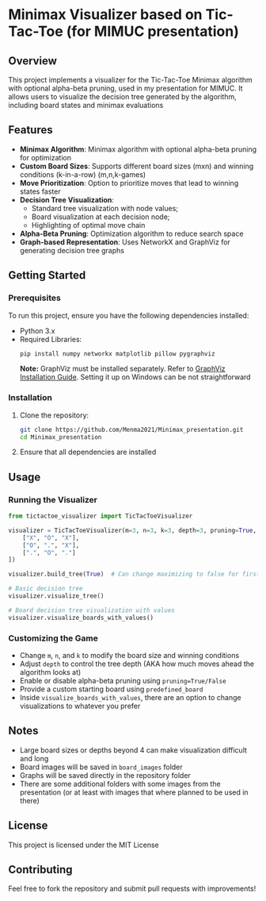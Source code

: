 # Minimax Visualizer based on Tic-Tac-Toe (for MIMUC presentation)

## Overview
This project implements a visualizer for the Tic-Tac-Toe Minimax algorithm with optional alpha-beta pruning, used in my presentation for MIMUC. It allows users to visualize the decision tree generated by the algorithm, including board states and minimax evaluations

## Features
- **Minimax Algorithm**: Minimax algorithm with optional alpha-beta pruning for optimization
- **Custom Board Sizes**: Supports different board sizes (mxn) and winning conditions (k-in-a-row) (m,n,k-games)
- **Move Prioritization**: Option to prioritize moves that lead to winning states faster
- **Decision Tree Visualization**:
  - Standard tree visualization with node values;
  - Board visualization at each decision node;
  - Highlighting of optimal move chain
- **Alpha-Beta Pruning**: Optimization algorithm to reduce search space
- **Graph-based Representation**: Uses NetworkX and GraphViz for generating decision tree graphs

## Getting Started

### Prerequisites
To run this project, ensure you have the following dependencies installed:

- Python 3.x
- Required Libraries:
  ```bash
  pip install numpy networkx matplotlib pillow pygraphviz
  ```
  **Note:** GraphViz must be installed separately. Refer to [GraphViz Installation Guide](https://graphviz.gitlab.io/download/). Setting it up on Windows can be not straightforward

### Installation
1. Clone the repository:
   ```bash
   git clone https://github.com/Menma2021/Minimax_presentation.git
   cd Minimax_presentation
   ```
2. Ensure that all dependencies are installed

## Usage
### Running the Visualizer
```python
from tictactoe_visualizer import TicTacToeVisualizer

visualizer = TicTacToeVisualizer(m=3, n=3, k=3, depth=3, pruning=True, predefined_board=[
    ["X", "O", "X"],
    ["O", ".", "X"],
    [".", "O", "."]
])

visualizer.build_tree(True)  # Can change maximizing to false for first move by minimizer

# Basic decision tree
visualizer.visualize_tree()

# Board decision tree visualization with values
visualizer.visualize_boards_with_values()
```

### Customizing the Game
- Change `m`, `n`, and `k` to modify the board size and winning conditions
- Adjust `depth` to control the tree depth (AKA how much moves ahead the algorithm looks at)
- Enable or disable alpha-beta pruning using `pruning=True/False`
- Provide a custom starting board using `predefined_board`
- Inside `visualize_boards_with_values`, there are an option to change visualizations to whatever you prefer

## Notes
- Large board sizes or depths beyond 4 can make visualization difficult and long
- Board images will be saved in `board_images` folder
- Graphs will be saved directly in the repository folder
- There are some additional folders with some images from the presentation (or at least with images that where planned to be used in there)

## License
This project is licensed under the MIT License

## Contributing
Feel free to fork the repository and submit pull requests with improvements!

